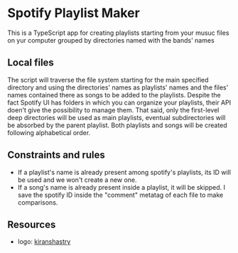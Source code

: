 # Spotify Playlist Maker

This is a TypeScript app for creating playlists starting from your musuc files on yur computer grouped by directories named with the bands' names

## Local files

The script will traverse the file system starting for the main specified directory and using the directories' names as playlists' names and the files' names contained there as songs to be added to the playlists.
Despite the fact Spotify UI has folders in which you can organize your playlists, their API doen't give the possibility to manage them. That said, only the first-level deep directories will be used as main playlists, eventual subdirectories will be absorbed by the parent playlist.
Both playlists and songs will be created following alphabetical order.

## Constraints and rules

* If a playlist's name is already present among spotify's playlists, its ID will be used and we won't create a new one.
* If a song's name is already present inside a playlist, it will be skipped. I save the spotify ID inside the "comment" metatag of each file to make comparisons.

## Resources

* logo: [kiranshastry](https://www.flaticon.com/free-icon/playlist_876334)